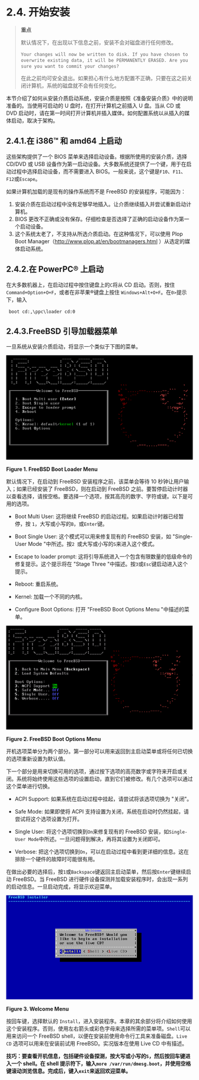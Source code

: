 # 2.4. 开始安装

> **重点**
>
> 默认情况下，在出现以下信息之前，安装不会对磁盘进行任何修改。
> 
> ```
> Your changes will now be written to disk. If you have chosen to overwrite existing data, it will be PERMANENTLY ERASED. Are you sure you want to commit your changes?
>```
>
> 在此之前均可安全退出。如果担心有什么地方配置不正确，只要在这之前关闭计算机，系统的磁盘就不会有任何变化。

本节介绍了如何从安装介质启动系统，安装介质是按照《准备安装介质》中的说明准备的。当使用可启动的 U 盘时，在打开计算机之前插入 U 盘。当从 CD 或 DVD 启动时，请在第一时间打开计算机并插入媒体。如何配置系统以从插入的媒体启动，取决于架构。

## 2.4.1.在 i386™ 和 amd64 上启动

这些架构提供了一个 BIOS 菜单来选择启动设备。根据所使用的安装介质，选择 CD/DVD 或 USB 设备作为第一启动设备。大多数系统还提供了一个键，用于在启动过程中选择启动设备，而不需要进入 BIOS。一般来说，这个键是`F10`、`F11`、`F12`或`Escape`。

如果计算机加载的是现有的操作系统而不是 FreeBSD 的安装程序，可能因为：

1. 安装介质在启动过程中没有足够早地插入。让介质继续插入并尝试重新启动计算机。
2. BIOS 更改不正确或没有保存。仔细检查是否选择了正确的启动设备作为第一个启动设备。
3. 这个系统太老了，不支持从所选介质启动。在这种情况下，可以使用 Plop Boot Manager（http://www.plop.at/en/bootmanagers.html ）从选定的媒体启动系统。

## 2.4.2.在 PowerPC® 上启动

在大多数机器上，在启动过程中按住键盘上的`C`将从 CD 启动。否则，按住 `Command+Option+O+F`，或者在非苹果®键盘上按住 `Windows+Alt+O+F`。在`0>`提示下，输入

```
 boot cd:,\ppc\loader cd:0
```

## 2.4.3.FreeBSD 引导加载器菜单

一旦系统从安装介质启动，将显示一个类似于下图的菜单。

![](../.gitbook/assets/1.png)

**Figure 1. FreeBSD Boot Loader Menu**

默认情况下，在启动到 FreeBSD 安装程序之前，该菜单会等待 10 秒钟让用户输入；如果已经安装了 FreeBSD，则在启动到 FreeBSD 之前。要暂停启动计时器以查看选择，请按空格。要选择一个选项，按其高亮的数字、字符或键。以下是可用的选项。

- Boot Multi User: 这将继续 FreeBSD 的启动过程。如果启动计时器已经暂停，按 `1`，大写或小写的`B`，或`Enter`键。

- Boot Single User: 这个模式可以用来修复现有的 FreeBSD 安装，如 "Single-User Mode "中所述。按`2 `或大写或小写的`S`来进入这个模式。

- Escape to loader prompt: 这将引导系统进入一个包含有限数量的低级命令的修复提示。这个提示将在 "Stage Three "中描述。按`3`或`Esc`键启动进入这个提示。

- Reboot: 重启系统。

- Kernel: 加载一个不同的内核。

- Configure Boot Options: 打开 "FreeBSD Boot Options Menu "中描述的菜单。

![](../.gitbook/assets/2.png)

**Figure 2. FreeBSD Boot Options Menu**

开机选项菜单分为两个部分。第一部分可以用来返回到主启动菜单或将任何已切换的选项重新设置为默认值。

下一个部分是用来切换可用的选项，通过按下选项的高亮数字或字符来开启或关闭。系统将始终使用这些选项的设置启动，直到它们被修改。有几个选项可以通过这个菜单进行切换。

- ACPI Support: 如果系统在启动过程中挂起，请尝试将该选项切换为 "关闭"。

- Safe Mode: 如果即使将 ACPI 支持设置为关闭，系统在启动时仍然挂起，请尝试将这个选项设置为打开。

- Single User: 将这个选项切换到`On`来修复现有的 FreeBSD 安装，如`Single-User Mode`中所述。一旦问题得到解决，再将其设置为关闭即可。

- Verbose: 把这个选项切换到`On`，可以在启动过程中看到更详细的信息。这在排除一个硬件的故障时可能很有用。

在做出必要的选择后，按`1`或`Backspace`键返回主启动菜单，然后按`Enter`键继续启动 FreeBSD。当 FreeBSD 进行硬件设备探测并加载安装程序时，会出现一系列的启动信息。一旦启动完成，将显示欢迎菜单。

![](../.gitbook/assets/3.png)

**Figure 3. Welcome Menu**

按回车键，选择默认的 `Install`，进入安装程序。本章的其余部分将介绍如何使用这个安装程序。否则，使用左右箭头或彩色字母来选择所需的菜单项。`Shell`可以用来访问一个 FreeBSD shell，以便在安装前使用命令行工具来准备磁盘。`Live CD` 选项可以用来在安装前试用 FreeBSD。实况版本在使用 Live CD 中有描述。

**技巧：要查看开机信息，包括硬件设备探测，按大写或小写的`S`，然后按回车键进入一个 shell。在 shell 提示符下，输入`more /var/run/dmesg.boot`，并使用空格键滚动浏览信息。完成后，键入`exit`来返回欢迎菜单。**
